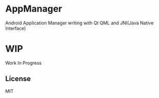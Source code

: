 # AppManager
Android Application Manager writing with Qt QML and JNI(Java Native Interface)

# WIP
Work In Progress

License
----

MIT